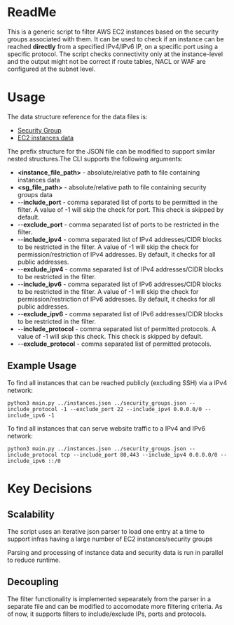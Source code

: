 # ReadMe

This is a generic script to filter AWS EC2 instances based on the security groups associated with them. It can be used to check if an instance can be reached **directly** from a specified IPv4/IPv6 IP, on a specific port using a specific protocol.
The script checks connectivity only at the instance-level and the output might not be correct if route tables, NACL or WAF are configured at the subnet level.

# Usage
The data structure reference for the data files is:
 - [Security Group](https://docs.aws.amazon.com/AWSEC2/latest/APIReference/API_SecurityGroup.html)
 - [EC2 instances data](https://docs.aws.amazon.com/cli/latest/reference/ec2/describe-instances.html)

The prefix structure for the JSON file can be modified to support similar nested structures.The CLI supports the following arguments:

 - **<instance_file_path>** - absolute/relative path to file containing instances data
  - **<sg_file_path>** - absolute/relative path to file containing security groups data
 -  --**include_port** - comma separated list of ports to be permitted in the filter. A value of -1 will skip the check for port. This check is skipped by default.
 - --**exclude_port**  - comma separated list of ports to be restricted in the filter.
 - --**include_ipv4** - comma separated list of IPv4 addresses/CIDR blocks to be restricted in the filter. A value of -1 will skip the check for permission/restriction of IPv4 addresses. By default, it checks for all public addresses.
 - --**exclude_ipv4** - comma separated list of IPv4 addresses/CIDR blocks to be restricted in the filter. 
 - --**include_ipv6** - comma separated list of IPv6 addresses/CIDR blocks to be restricted in the filter. A value of -1 will skip the check for permission/restriction of IPv6 addresses. By default, it checks for all public addresses.
 - --**exclude_ipv6** - comma separated list of IPv6 addresses/CIDR blocks to be restricted in the filter. 
 - --**include_protocol** - comma separated list of permitted protocols. A value of -1 will skip this check.  This check is skipped by default.
- --**exclude_protocol** - comma separated list of permitted protocols.

## Example Usage

To find all instances that can be reached publicly (excluding SSH) via a IPv4 network:

    python3 main.py ../instances.json ../security_groups.json --include_protocol -1 --exclude_port 22 --include_ipv4 0.0.0.0/0 --include_ipv6 -1

To find all instances that can serve website traffic to a IPv4 and IPv6 network:

    python3 main.py ../instances.json ../security_groups.json --include_protocol tcp --include_port 80,443 --include_ipv4 0.0.0.0/0 --include_ipv6 ::/0

 

# Key Decisions

## Scalability

The script uses an iterative json parser to load one entry at a time to support infras having a large number of EC2 instances/security groups

Parsing and processing of instance data and security data is run in parallel to reduce runtime.

## Decoupling

The filter functionality is implemented sepearately from the parser in a separate file and can be modified to accomodate more filtering criteria. As of now, it supports filters to include/exclude IPs, ports and protocols.


```